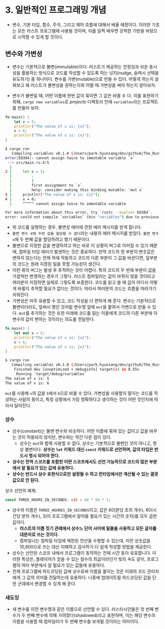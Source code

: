 # 3. 일반적인 프로그래밍 개념
- 변수, 기본 타입, 함수, 주석, 그리고 제어 흐름에 대해서 배울 예정이다. 이러한 기초는 모든 러스트 프로그램에 사용될 것이며, 이를 일찍 배우면 강력한 기반을 바탕으로 시작할 수 있게 할 것이다.

## 변수와 가변성
- 변수는 기본적으로 불변(immutable)이다. 러스트가 제공하는 안정성과 쉬운 동시성을 활용하는 방식으로 코드를 작성할 수 있도록 하는 넛지(nudge, 슬며시 선택을 유도하기) 중 하나이다. 변수를 가변(mutable)으로 만들 수 있다. 어떻게 하는지 살펴보고 왜 러스트가 불변성을 권하는지와 어떨 때 가변성을 써야 하는지 알아보자.

- 변수가 불변일 때, 어떤 이름에 한번 값이 묶이면 그 값은 바꿀 수 다. 이를 표현하기 위해, `cargo new variables`로 *projects* 디렉토리 안에 `variables`라는 프로젝트를 만들어 보자.

```rust
fn main() {
    let x = 5;
    println!("The value of x is: {x}");
    x = 6;
    println!("The value of x is: {x}");
}
```

```bash
$ cargo run          
   Compiling variables v0.1.0 (/Users/park.hyunsang/dev/github/The_Rust_Programming_Language/ch03/variables)
error[E0384]: cannot assign twice to immutable variable `x`
 --> src/main.rs:4:5
  |
2 |     let x = 5;
  |         -
  |         |
  |         first assignment to `x`
  |         help: consider making this binding mutable: `mut x`
3 |     println!("The value of x is: {x}");
4 |     x = 6;
  |     ^^^^^ cannot assign twice to immutable variable

For more information about this error, try `rustc --explain E0384`.
error: could not compile `variables` (bin "variables") due to previous error
```

- 위 코드를 실행하는 경우, 불변성 에러에 관한 에러 메시지를 받게 됩니다.
- `불변 변수 `x`에 두번 값을 할당할 수 없다`라는 내용의 에러 메시지를 받았다. `불변 변수 x`에 두 번째 값을 할당하려고 했기 때문이다.
- 불변으로 지정한 값을 변경하려고 하는 바로 이 상황이 버그로 이어질 수 있기 때문에, 컴파일 타임 에러가 발생하는 것은 중요하다. 만약 코드의 한 부분이 변숫값은 변하지 않는다는 전제 하에 작동하고 코드의 다른 부분이 그 값을 바꾼다면, 앞부분의 코드는 원래 지정된 일을 못할 가능성이 생긴다.
- 이런 류의 버그는 발생 후 추적하는 것이 어렵다. 특히 코드의 두 번재 부분이 값을 가끔씩만 변경하는 경우가 그렇다. 러스트 컴파일러는 값이 바뀌지 않을 것이라고 여러분이 지정하면 실제로 그렇도록 보증한다. 코드를 읽고 쓸 때 값이 어디서 어떻게 바뀔지 추적할 필요가 없다는 것이다. 따라서 여러분의 코드는 흐름을 따라가기 쉬워진다.
- 가변성은 아주 유용할 수 있고, 코드 작성을 더 편하게 해 준다. 변수는 기본적으로 불변이더라도, 앞써서 했던 것처럼 변수명 앞에 `mut`을 붙여서 가변으로 만들 수 있다.
`mut`를 추가하는 것은 또한 미래에 코드를 읽는 이들에게 코드의 다른 부분에 이 변수의 값이 변하는 것이라는 의도를 전달한다.

```rust
fn main() {
    let mut x = 5;
    println!("The value of x is: {x}");
    x = 6;
    println!("The value of x is: {x}");
}
```

```bash
$ cargo run
   Compiling variables v0.1.0 (/Users/park.hyunsang/dev/github/The_Rust_Programming_Language/ch03/variables)
    Finished dev [unoptimized + debuginfo] target(s) in 0.55s
     Running `target/debug/variables`
The value of x is: 5
The value of x is: 6
```
`mut`를 사용해 `x`의 값을 `5`에서 `6`으로 바꿀 수 있다. 가변성을 사용할지 말지는 코드를 작성하는 사람의 몫이고, 특정 상황에서 가장 명확하다고 생각하는 것이 어떤 것인지에 따라서 달라진다.

### 상수
- 상수(constant)는 불변 변수와 비슷하다. 어떤 이름에 묶여 있는 값이고 값을 바꾸는 것이 허용되지 않지만, 변수와는 약간 다른 점이 있다.
  - 상수는 `mut`와 함께 사용할 수 없다. 상수는 기본적으로 불변인 것이 아니고, 항상 불변이다. **상수는 `let` 키워드 대신 `const` 키워드로 선언하며, 값의 타입은 반드시 명시 되어야 한다.**
- **상수는 전역 스코프를 포함한 어떤 스코프에서도 선언 가능하므로 코드의 많은 부분에서 알 필요가 있는 값에 유용하다.**
- **상수는 반드시 상수 표현식으로만 설정될 수 하고 런타임에서만 계산될 수 있는 결괏값으로 안 된다.**

상수 선언의 예제: 
```rust
const THREE_HOURS_IN_SECONDS: u32 = 60 * 60 * 3;
```

- 상수의 이름은 `THREE_HOURES_IN_SECONDS`이고, 값은 60(분당 초의 개수), 60(시간당 분의 개수), 3(이 프로그램에서 알아둘 필요가 있는 시간의 숫자)를 모두 곱한 값이다.
  - **러스트의 이름 짓기 관례에서 상수느 단어 사이에 밑줄을 사용하고 모든 글자를 대문자로 쓰는 것이다.**
  - 컴파일너는 컴파일 타임에 제한된 연산을 수행할 수 있는데, 이런 상숫값을 10,800으로 쓰는 대신 이해하고 검사하기 더 쉽게 작성할 방법을 제공한다.
- 상수는 선언된 스코프 내에서 프로그램이 동작하는 전체 시간 동아 유효합니다. 이러한 특성은, 플레이어가 얻을 수 있는 점수의 최곲이라던가 빛의 속도 같이, 프로그램의 여러 부분에서 알 필요가 있는 값들에 유용하다.
- 전체 프로그램에 하드코딩된 값에 상수로써 이름을 붙이는 것은 미래의 코드 관리자에게 그 값의 의미를 전달하는데 유용하다. 나중에 업데이트될 하드코딩된 값을 단 한 군데에서 변경할 수 있게 해 준다.

### 섀도잉
- 새 변수를 이전 변수명과 같은 이름으로 선언할 수 있다. 러스타시안들은 첫 번째 변수가 두 번째 변수에 의해 가려졌다(shadowed)라고 표현하며, 이는 해당 변수의 이름을 사용할 때 컴파일러가 두 번째 변수를 보게될 것이라는 의미이다.
